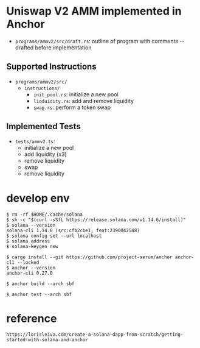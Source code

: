 # Uniswap V2 AMM implemented in Anchor

- `programs/ammv2/src/draft.rs`: outline of program with comments -- drafted before implementation

## Supported Instructions

- `programs/ammv2/src/`
    - `instructions/`
        - `init_pool.rs`: initialize a new pool
        - `liqduidity.rs`: add and remove liquidity
        - `swap.rs`: perform a token swap

## Implemented Tests

- `tests/ammv2.ts`:
    - initialize a new pool
    - add liquidity (x3)
    - remove liquidity
    - swap
    - remove liquidity 




# develop env
```
$ rm -rf $HOME/.cache/solana
$ sh -c "$(curl -sSfL https://release.solana.com/v1.14.6/install)"
$ solana --version
solana-cli 1.14.6 (src:cfb2cbe1; feat:2390042548)
$ solana config set --url localhost
$ solana address
$ solana-keygen new
```

```
$ cargo install --git https://github.com/project-serum/anchor anchor-cli --locked 
$ anchor --version
anchor-cli 0.27.0
```

```
$ anchor build --arch sbf
```

```
$ anchor test --arch sbf
```

# reference

```
https://lorisleiva.com/create-a-solana-dapp-from-scratch/getting-started-with-solana-and-anchor 
```

